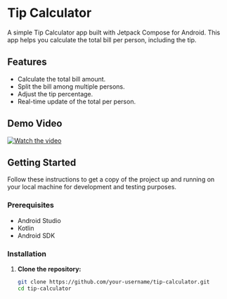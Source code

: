 # Tip Calculator

A simple Tip Calculator app built with Jetpack Compose for Android. This app helps you calculate the total bill per person, including the tip.

## Features

- Calculate the total bill amount.
- Split the bill among multiple persons.
- Adjust the tip percentage.
- Real-time update of the total per person.

## Demo Video

[![Watch the video](https://img.youtube.com/vi/lu27zojTZls/hqdefault.jpg)](https://youtube.com/shorts/lu27zojTZls?feature=share)

## Getting Started

Follow these instructions to get a copy of the project up and running on your local machine for development and testing purposes.

### Prerequisites

- Android Studio
- Kotlin
- Android SDK

### Installation

1. **Clone the repository:**
   ```bash
   git clone https://github.com/your-username/tip-calculator.git
   cd tip-calculator
